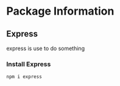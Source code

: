 # Package Information

## Express
express is use to do something

### Install Express
```
npm i express
```